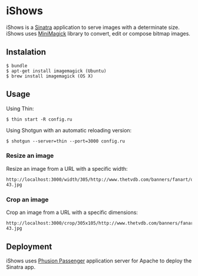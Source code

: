 # iShows

iShows is a [Sinatra] application to serve images with a determinate size.
iShows uses [MiniMagick] library to convert, edit or compose bitmap images.


## Instalation

    $ bundle
    $ apt-get install imagemagick (Ubuntu)
    $ brew install imagemagick (OS X)


## Usage

Using Thin:

    $ thin start -R config.ru

Using Shotgun with an automatic reloading version:

    $ shotgun --server=thin --port=3000 config.ru

### Resize an image

Resize an image from a URL with a specific width:

    http://localhost:3000/width/305/http://www.thetvdb.com/banners/fanart/original/81189-43.jpg

### Crop an image

Crop an image from a URL with a specific dimensions:

    http://localhost:3000/crop/305x105/http://www.thetvdb.com/banners/fanart/original/81189-43.jpg


## Deployment

iShows uses [Phusion Passenger] application server for Apache to deploy the Sinatra app.


[Sinatra]: http://www.sinatrarb.com/
[MiniMagick]: https://github.com/minimagic/minimagick
[Phusion Passenger]: https://www.phusionpassenger.com/
